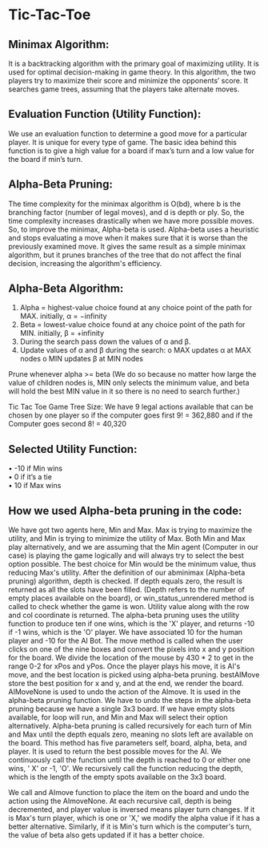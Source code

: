# Tic-Tac-Toe

## Minimax Algorithm:
It is a backtracking algorithm with the primary goal of maximizing utility. It is used for optimal decision-making in game theory. In this algorithm, the two players try to maximize their score and minimize the opponents’ score. It searches game trees, assuming that the players take alternate moves.

## Evaluation Function (Utility Function): 
We use an evaluation function to determine a good move for a particular player. It is unique for every type of game. The basic idea behind this function is to give a high value for a board if max’s turn and a low value for the board if min’s turn.

## Alpha-Beta Pruning:
The time complexity for the minimax algorithm is O(bd), where b is the branching factor (number of legal moves), and d is depth or ply. So, the time complexity increases drastically when we have more possible moves. So, to improve the minimax, Alpha-beta is used. Alpha-beta uses a heuristic and stops evaluating a move when it makes sure that it is worse than the previously examined move. It gives the same result as a simple minimax algorithm, but it prunes branches of the tree that do not affect the final decision, increasing the algorithm's efficiency.

## Alpha-Beta Algorithm:
1.	Alpha = highest-value choice found at any choice point of the path for MAX. 
initially, α = −infinity
2.	Beta = lowest-value choice found at any choice point of the path for MIN. 
initially, β = +infinity
3.	During the search pass down the values of α and β. 
4.	Update values of α and β during the search: 
o	MAX updates α at MAX nodes 
o	MIN updates β at MIN nodes

Prune whenever alpha >= beta (We do so because no matter how large the value of children nodes is, MIN only selects the minimum value, and beta will hold the best MIN value in it so there is no need to search further.) 

Tic Tac Toe Game Tree Size: 
We have 9 legal actions available that can be chosen by one player so if the computer goes first 9! = 362,880 and if the Computer goes second 8! = 40,320   

## Selected Utility Function:
•	-10 if Min wins <br />
•	0 if it’s a tie <br />
•	10 if Max wins <br />


## How we used Alpha-beta pruning in the code:
We have got two agents here, Min and Max. Max is trying to maximize the utility, and Min is trying to minimize the utility of Max. Both Min and Max play alternatively, and we are assuming that the Min agent (Computer in our case) is playing the game logically and will always try to select the best option possible. The best choice for Min would be the minimum value, thus reducing Max's utility. 
After the definition of our abminimax (Alpha-beta pruning) algorithm, depth is checked. If depth equals zero, the result is returned as all the slots have been filled. (Depth refers to the number of empty places available on the board), or win_status_unrendered method is called to check whether the game is won. Utility value along with the row and col coordinate is returned. The alpha-beta pruning uses the utility function to produce ten if one wins, which is the 'X' player, and returns -10 if -1 wins, which is the 'O' player. We have associated 10 for the human player and -10 for the AI Bot.
The move method is called when the user clicks on one of the nine boxes and convert the pixels into x and y position for the board. We divide the location of the mouse by 430 * 2 to get in the range 0-2 for xPos and yPos. Once the player plays his move, it is AI's move, and the best location is picked using alpha-beta pruning. bestAIMove store the best position for x and y, and at the end, we render the board. AIMoveNone is used to undo the action of the AImove. It is used in the alpha-beta pruning function. We have to undo the steps in the alpha-beta pruning because we have a single 3x3 board.
If we have empty slots available, for loop will run, and Min and Max will select their option alternatively. Alpha-beta pruning is called recursively for each turn of Min and Max until the depth equals zero, meaning no slots left are available on the board. This method has five parameters self, board, alpha, beta, and player. It is used to return the best possible moves for the AI. We continuously call the function until the depth is reached to 0 or either one wins, ' X' or -1, 'O'. We recursively call the function reducing the depth, which is the length of the empty spots available on the 3x3 board. 

We call and AImove function to place the item on the board and undo the action using the AImoveNone. At each recursive call, depth is being decremented, and player value is inversed means player turn changes. If it is Max's turn player, which is one or 'X,' we modify the alpha value if it has a better alternative. Similarly, if it is Min's turn which is the computer's turn, the value of beta also gets updated if it has a better choice.
